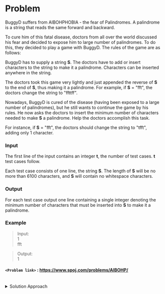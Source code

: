 # Problem
BuggyD suffers from AIBOHPHOBIA - the fear of Palindromes. A palindrome is a string that reads the same forward and backward.

To cure him of this fatal disease, doctors from all over the world discussed his fear and decided to expose him to large number of palindromes. To do this, they decided to play a game with BuggyD. The rules of the game are as follows:

BuggyD has to supply a string **S**. The doctors have to add or insert characters to the string to make it a palindrome. Characters can be inserted anywhere in the string.

The doctors took this game very lightly and just appended the reverse of **S** to the end of **S**, thus making it a palindrome. For example, if **S** = "fft", the doctors change the string to "ffttff".

Nowadays, BuggyD is cured of the disease (having been exposed to a large number of palindromes), but he still wants to continue the game by his rules. He now asks the doctors to insert the minimum number of characters needed to make **S** a palindrome. Help the doctors accomplish this task.

For instance, if **S** = "fft", the doctors should change the string to "tfft", adding only 1 character.

### Input
The first line of the input contains an integer **t**, the number of test cases. **t** test cases follow.

Each test case consists of one line, the string **S**. The length of **S** will be no more than 6100 characters, and **S** will contain no whitespace characters.

### Output
For each test case output one line containing a single integer denoting the minimum number of characters that must be inserted into **S** to make it a palindrome.

### Example
>Input:<br/>
1<br/>
fft<br/>

>Output:<br/>
1<br/>

#### `<Problem link>` : <https://www.spoj.com/problems/AIBOHP/>
<br/>
<details>
  <summary>Solution Approach</summary>
  
  ######
  
   
  
  ### References
  
  ><br/>
  
</details>
